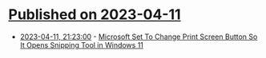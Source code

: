 # [Published on 2023-04-11](index.md)

* [2023-04-11, 21:23:00](https://tech.slashdot.org/story/23/04/11/186211/microsoft-set-to-change-print-screen-button-so-it-opens-snipping-tool-in-windows-11?utm_source=rss1.0mainlinkanon&utm_medium=feed) - [Microsoft Set To Change Print Screen Button So It Opens Snipping Tool in Windows 11](https://tech.slashdot.org/story/23/04/11/186211/microsoft-set-to-change-print-screen-button-so-it-opens-snipping-tool-in-windows-11?utm_source=rss1.0mainlinkanon&utm_medium=feed)
